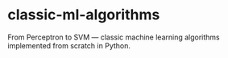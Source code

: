 # classic-ml-algorithms
 From Perceptron to SVM — classic machine learning algorithms implemented from scratch in Python.
